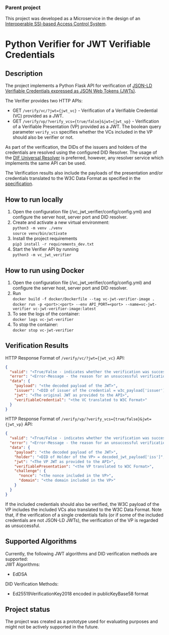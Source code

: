 ### Parent project

This project was developed as a Microservice in the design of an [Interoperable SSI-based Access Control System](https://github.com/vpapanchev/ssi-acs).

# Python Verifier for JWT Verifiable Credentials

## Description

The project implements a Python Flask API for verification of [JSON-LD Verifiable Credentials expressed as JSON Web Tokens (JWTs)](https://www.w3.org/TR/vc-data-model/#json-web-token).

The Verifier provides two HTTP APIs: 
- GET `/verify/vc/?jwt={jwt_vc}` - Verification of a Verifiable Credential (VC) provided as a JWT.
- GET `/verify/vp/?verify_vcs={true/false}&jwt={jwt_vp}` - Verification of a Verifiable Presentation (VP) provided as a JWT. The boolean query parameter `verify_vcs` specifies whether the VCs included in the VP should also be verifier or not.

As part of the verification, the DIDs of the issuers and holders of the credentials are resolved using the configured DID Resolver. The usage of the [DIF Universal Resolver](https://github.com/decentralized-identity/universal-resolver) is preferred, however, any resolver service which implements the same API can be used.

The Verification results also include the payloads of the presentation and/or credentials translated to the W3C Data Format as specified in the [specification](https://www.w3.org/TR/vc-data-model/#jwt-encoding).

## How to run locally

1. Open the configuration file (/vc_jwt_verifier/config/config.yml) and configure the server host, server port and DID resolver.
2. Create and activate a new virtual environment:\
`python3 -m venv ./venv`\
`source venv/bin/activate`
3. Install the project requirements\
`pip3 install -r requirements_dev.txt`
4. Start the Verifier API by running \
`python3 -m vc_jwt_verifier`

## How to run using Docker

1. Open the configuration file (/vc_jwt_verifier/config/config.yml) and configure the server host, server port and DID resolver.
2. Run \
`docker build -f docker/Dockerfile --tag vc-jwt-verifier-image .`\
`docker run -p <port>:<port> --env API_PORT=<port> --name=vc-jwt-verifier vc-jwt-verifier-image:latest`
3. To see the logs of the container:\
`docker logs vc-jwt-verifier`
4. To stop the container:\
`docker stop vc-jwt-verifier`

## Verification Results

HTTP Response Format of `/verify/vc/?jwt={jwt_vc}` API:
```json
{
  "valid": "<True/False - indicates whether the verification was successful>",
  "error": "<Error-Message - the reason for an unsuccessful verification>",
  "data": {
    "payload": "<the decoded payload of the JWT>",
    "issuer": "<DID of issuer of the credential = w3c_payload['issuer']>",
    "jwt": "<The original JWT as provided to the API>",
    "verifiableCredential": "<the VC translated to W3C Format>"
  }
}
```

HTTP Response Format of `/verify/vp/?verify_vcs={true/false}&jwt={jwt_vp}` API:
```json
{
  "valid": "<True/False - indicates whether the verification was successful>",
  "error": "<Error-Message - the reason for an unsuccessful verification>",
  "data": {
    "payload": "<the decoded payload of the JWT>",
    "holder": "<DID of Holder of the VP> = decoded_jwt_payload['iss']",
    "jwt": "<The VP JWT as provided to the API>",
    "verifiablePresentation": "<the VP translated to W3C Format>",
    "challenge": {
      "nonce": "<the nonce included in the VP>",
      "domain": "<the domain included in the VP>"
    }
  }
}
```

If the included credentials should also be verified, the W3C payload of the VP includes the included VCs also translated to the W3C Data Format. Note that, if the verification of a single credentials fails (or if some of the included credentials are not JSON-LD JWTs), the verification of the VP is regarded as unsuccessful. 

## Supported Algorithms

Currently, the following JWT algorithms and DID verification methods are supported:\
JWT Algorithms:
- EdDSA

DID Verification Methods:
- Ed25519VerificationKey2018 encoded in publicKeyBase58 format

## Project status

The project was created as a prototype used for evaluating purposes and might not be actively supported in the future.
